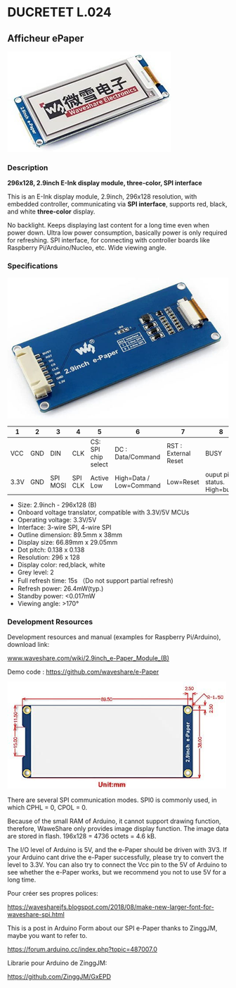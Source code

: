 # DUCRETET L.024
## Afficheur ePaper

![Front view](41zSEjkZGLL.jpg)

### Description

**296x128,  2.9inch E-Ink display module, three-color, SPI interface**

This is an E-Ink display module, 2.9inch, 296x128 resolution, with  embedded controller, communicating via **SPI interface**, supports  red, black, and white **three-color** display.

No backlight.
Keeps displaying last content for a long time even when power down.
Ultra low power consumption, basically power is only required for refreshing.
SPI interface, for connecting with controller boards like Raspberry Pi/Arduino/Nucleo, etc.
Wide viewing  angle.

### Specifications

![Rear View](513796j9L24.jpg)

| 1    | 2    | 3        | 4       | 5                   | 6                       | 7                    | 8                               |
| ---- | ---- | -------- | ------- | ------------------- | ----------------------- | -------------------- | ------------------------------- |
| VCC  | GND  | DIN      | CLK     | CS: SPI chip select | DC : Data/Command       | RST : External Reset | BUSY                            |
| 3.3V | GND  | SPI MOSI | SPI CLK | Active Low          | High=Data / Low=Command | Low=Reset            | ouput pin status.<br/>High=busy |


* Size: 2.9inch -  296x128 (B)
* Onboard voltage translator, compatible with 3.3V/5V MCUs
* Operating voltage: 3.3V/5V
* Interface: 3-wire SPI, 4-wire SPI
* Outline dimension: 89.5mm x 38mm
* Display size: 66.89mm x 29.05mm
* Dot pitch: 0.138 x 0.138
* Resolution: 296 x 128
* Display color: red,black, white
* Grey level: 2
* Full refresh time: 15s （Do not support partial refresh)
* Refresh power: 26.4mW(typ.)
* Standby power: <0.017mW
* Viewing angle: >170°

### Development Resources

Development resources and manual (examples for  Raspberry Pi/Arduino), download link:

 www.waveshare.com/wiki/2.9inch_e-Paper_Module_(B) 

Demo code : https://github.com/waveshare/e-Paper



![Dimensions](31dHBYj9dpL.jpg)

There are several SPI communication modes. SPI0 is commonly used, in which CPHL = 0, CPOL = 0.

Because of the small RAM of Arduino, it cannot  support drawing function, therefore, WaweShare only provides image display  function. The image data are stored in flash. 196x128 = 4736 octets = 4.6 kB.

The I/O level of Arduino is 5V, and the e-Paper should be driven with 3V3. If your Arduino cant drive the e-Paper successfully, please try to convert the level to 3.3V. You can also try to connect the Vcc pin to the 5V of Arduino to  see whether the e-Paper works, but we recommend you not to use 5V for a  long time.

Pour créer ses propres polices:

https://wavesharejfs.blogspot.com/2018/08/make-new-larger-font-for-waveshare-spi.html

This is a post in Arduino Form about our SPI e-Paper thanks to ZinggJM, maybe you want to refer to.

https://forum.arduino.cc/index.php?topic=487007.0

Librarie pour Arduino de ZinggJM: 

https://github.com/ZinggJM/GxEPD